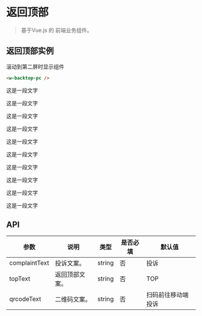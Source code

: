 # 返回顶部
> 基于Vue.js 的 前端业务组件。

## 返回顶部实例
滚动到第二屏时显示组件


```` html
<w-backtop-pc />
````


<div class="backtop-pc-demo">
 <w-backtop-pc
  :complaintText="complaintText"
 />
    <p>这是一段文字</p>
 		<p>这是一段文字</p>
 		<p>这是一段文字</p>
 		<p>这是一段文字</p>
 		<p>这是一段文字</p>
 		<p>这是一段文字</p>
 		<p>这是一段文字</p>
 		<p>这是一段文字</p>
 		<p>这是一段文字</p>
 		<p>这是一段文字</p>
 </div>

## API

|参数|说明|类型|是否必填|默认值|
|---|----|---|-------|-----|
|complaintText|投诉文案。|string|否|投诉|
|topText|返回顶部文案。|string|否|TOP|
|qrcodeText|二维码文案。|string|否|扫码前往移动端投诉|

<script>
import WBacktopPc from './BacktopPc';

export default {
  data() {
    return {
      complaintText: '投诉二维码',
    }
  },
  components: {
    WBacktopPc,
  },
  mounted() {
    
  },
  beforeDestroy() {
  },
  methods: {
  },
}
</script>
<style lang="scss" scope>
@import './assets/style/backtoppc.scss';
</style>
